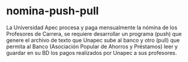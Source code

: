# nomina-push-pull
La Universidad Apec procesa y paga mensualmente la nómina de los Profesores de Carrera, se requiere desarrollar un programa (push) que genere el archivo de texto que Unapec sube al banco y otro (pull) que permita al Banco (Asociación Popular de Ahorros y Préstamos) leer y guardar en su BD los pagos realizados por Unapec a sus profesores.
